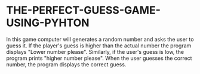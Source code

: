 # THE-PERFECT-GUESS-GAME-USING-PYHTON
In this game computer will generates a random number and asks the user to guess it.  If the player's guess is higher than the actual number the program displays "Lower number please". Similarly, if the user's guess is  low, the program prints "higher number please".  When the user guesses the correct number, the program displays the correct guess.
